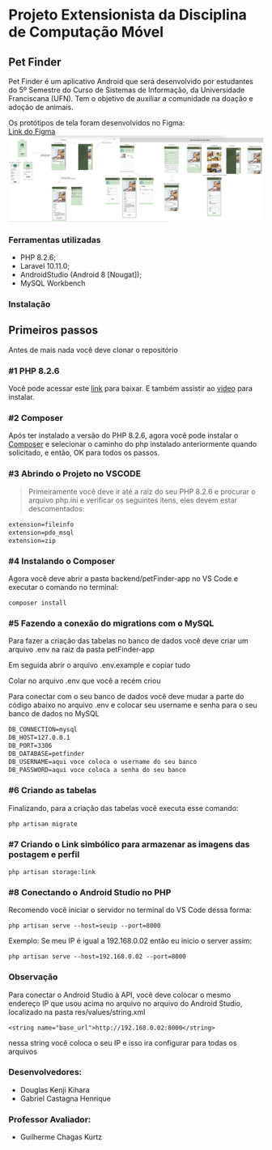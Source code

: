 # Projeto Extensionista da Disciplina de Computação Móvel

## Pet Finder
Pet Finder é um aplicativo Android que será desenvolvido por estudantes do 5º Semestre do Curso de Sistemas de Informação, da Universidade Franciscana (UFN). Tem o objetivo de auxiliar a comunidade na doação e adoção de animais.

Os protótipos de tela foram desenvolvidos no Figma:  
[Link do Figma](https://www.figma.com/file/4UYmxjJ30Wu5QA8CacLTsG/Untitled?type=design&node-id=0%3A1&t=zqqFHQqMbJukmqUj-1)
![Imagem geral do protótipo das Telas](PrototipoTela/prototipo.png)

### Ferramentas utilizadas

- PHP 8.2.6;
- Laravel 10.11.0;
- AndroidStudio (Android 8 [Nougat]);
- MySQL Workbench

### Instalação

## Primeiros passos

Antes de mais nada você deve clonar o repositório

### #1 PHP 8.2.6

Você pode acessar este [link](https://windows.php.net/download/) para baixar. E também assistir ao [video](https://www.youtube.com/watch?v=KwEilZK5d04) para instalar.

### #2 Composer

Após ter instalado a versão do PHP 8.2.6, agora você pode instalar o [Composer](https://getcomposer.org/download/) e selecionar o caminho do php instalado anteriormente quando solicitado, e então, OK para todos os passos.

### #3 Abrindo o Projeto no VSCODE

> Primeiramente você deve ir até a raiz do seu PHP 8.2.6 e procurar o arquivo php.ini e verificar os seguintes itens, eles devem estar descomentados:

```
extension=fileinfo
extension=pdo_msql
extension=zip
```

### #4 Instalando o Composer

Agora você deve abrir a pasta backend/petFinder-app no VS Code e executar o comando no terminal:

```
composer install
```

### #5 Fazendo a conexão do migrations com o MySQL

Para fazer a criação das tabelas no banco de dados você deve criar um arquivo .env na raiz da pasta petFinder-app

Em seguida abrir o arquivo .env.example e copiar tudo

Colar no arquivo .env que você a recém criou

Para conectar com o seu banco de dados você deve mudar a parte do código abaixo no arquivo .env e colocar seu username e senha para o seu banco de dados no MySQL

```
DB_CONNECTION=mysql
DB_HOST=127.0.0.1
DB_PORT=3306
DB_DATABASE=petfinder
DB_USERNAME=aqui voce coloca o username do seu banco
DB_PASSWORD=aqui voce coloca a senha do seu banco
```

### #6 Criando as tabelas

Finalizando, para a criação das tabelas você executa esse comando:

```
php artisan migrate
```
### #7 Criando o Link simbólico para armazenar as imagens das postagem e perfil

```
php artisan storage:link
```
### #8 Conectando o Android Studio no PHP

Recomendo você iniciar o servidor no terminal do VS Code dessa forma:

```
php artisan serve --host=seuip --port=8000
```
Exemplo: Se meu IP é igual a 192.168.0.02 então eu inicio o server assim: 
```
php artisan serve --host=192.168.0.02 --port=8000
```

### Observação

Para conectar o Android Studio à API, você deve colocar o mesmo endereço IP que usou acima no arquivo no arquivo do Android Studio, localizado na pasta res/values/string.xml

```
<string name="base_url">http://192.168.0.02:8000</string>
```
nessa string você coloca o seu IP e isso ira configurar para todas os arquivos

### Desenvolvedores:
- Douglas Kenji Kihara
- Gabriel Castagna Henrique

### Professor Avaliador:
- Guilherme Chagas Kurtz
